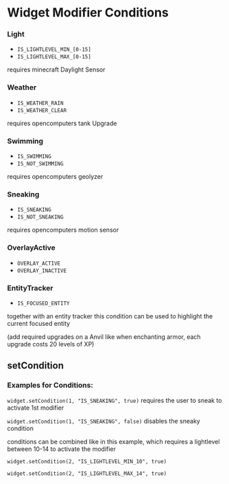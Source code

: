 # Widget Modifier Conditions

### Light
* `IS_LIGHTLEVEL_MIN_[0-15]`
* `IS_LIGHTLEVEL_MAX_[0-15]`

requires minecraft Daylight Sensor

### Weather
* `IS_WEATHER_RAIN`
* `IS_WEATHER_CLEAR`

requires opencomputers tank Upgrade

### Swimming
* `IS_SWIMMING`
* `IS_NOT_SWIMMING`

requires opencomputers geolyzer

### Sneaking
* `IS_SNEAKING`
* `IS_NOT_SNEAKING`

requires opencomputers motion sensor

### OverlayActive
* `OVERLAY_ACTIVE`
* `OVERLAY_INACTIVE`

### EntityTracker
* `IS_FOCUSED_ENTITY`

together with an entity tracker this condition can be used to highlight the current focused entity



(add required upgrades on a Anvil like when enchanting armor, each upgrade costs 20 levels of XP)


## setCondition
### Examples for Conditions:

`widget.setCondition(1, "IS_SNEAKING", true)` requires the user to sneak to activate 1st modifier

`widget.setCondition(1, "IS_SNEAKING", false)` disables the sneaky condition


conditions can be combined like in this example, which requires a lightlevel between 10-14 to activate the modifier

`widget.setCondition(2, "IS_LIGHTLEVEL_MIN_10", true)`

`widget.setCondition(2, "IS_LIGHTLEVEL_MAX_14", true)`
